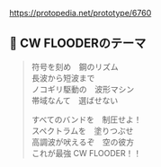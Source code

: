 https://protopedia.net/prototype/6760


## 🎵 CW FLOODERのテーマ

> 符号を刻め　鋼のリズム  
> 長波から短波まで  
> ノコギリ駆動の　波形マシン  
> 帯域なんて　選ばせない  
>   
> すべてのバンドを　制圧せよ！  
> スペクトラムを　塗りつぶせ  
> 高調波が吠えるぞ　空の彼方  
> これが最強 CW FLOODER！！  
